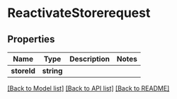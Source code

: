 # ReactivateStorerequest

## Properties
Name | Type | Description | Notes
------------ | ------------- | ------------- | -------------
**storeId** | **string** |  | 

[[Back to Model list]](../README.md#documentation-for-models) [[Back to API list]](../README.md#documentation-for-api-endpoints) [[Back to README]](../README.md)


